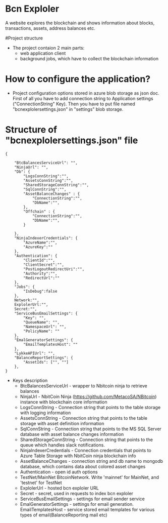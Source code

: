 # Bcn Exploler

A website explores the blockchain and shows information about blocks, transactions, assets, address balances etc.

#Project structure
* The project contaion 2 main parts:
  *  web application client 
  *  background jobs, which have to collect the blockchain information
  
# How to configure the application?

* Project configuration options stored in azure blob storage as json doc. First of all you have to add connection string to Application settings ("ConnectionString" Key). Then you have to put file named "bcnexplolersettings.json" in "settings" blob storage.


# Structure of "bcnexplolersettings.json" file

```
{

	"BtcBalancesServiceUrl": "",
    "NinjaUrl": "",
	"Db": {
		"LogsConnString":"",
		"AssetsConnString":"",
		"SharedStorageConnString":"",
		"SqlConnString":"",
		"AssetBalanceChanges" : {
			"ConnectionString":"",		
			"DbName":"",		
		},
		"Offchain" : {
			"ConnectionString":"",		
			"DbName":"",		
		}		
		
	},
	"NinjaIndexerCredentials": {
		"AzureName":"",
		"AzureKey":""								
	},	
	"Authentication": {
		"ClientId":"",
		"ClientSecret":"",
		"PostLogoutRedirectUri":"",
		"Authority":"",			
		"RedirectUrl":""		
	},	
	"Jobs": {
		"IsDebug":false
	},
	Network:"",
	ExplolerUrl:"",
	Secret:"",
	"ServiceBusEmailSettings": {
		"Key": "",
		"QueueName": "",
		"NamespaceUrl": "",
		"PolicyName": ""								
	},	
	"EmalGeneratorSettings": {
		"EmailTemplatesHost": ""							
	},
    "LykkeAPIUrl": "",
	"BalanceReportSettings": {
		"AssetIds": ["", ""]							
	},	
}
```
* Keys description
  *  BtcBalancesServiceUrl - wrapper to Nbitcoin ninja to retrieve balances
  *  NinjaUrl - NbitCoin Ninja (https://github.com/MetacoSA/NBitcoin) instance with blockchain core information
  *  LogsConnString - Connection string that points to the table storage with logging information
  *  AssetsConnString - Connection string that points to the table storage with asset definition information
  *  SqlConnString - Connection string that points to the MS SQL Server database with asset balance changes information
  *  SharedStorageConnString - Connection string that points to the queue which handles slack notifications.
  *  NinjaIndexerCredentials - Connection credentials that points to Azure Table Storage with NbitCoin ninja blockchain info
  *	 AssetBalanceChanges - connection string and db name to mongodb database, which contains data about colored asset changes
  *  Authentication - open id auth options
  * TestNet/MainNet BitcoinNetwork. Write 'mainnet' for MainNet, and 'testnet' for TestNet
  * ExplolerUrl - hosted bcn exploler URL
  * Secret - secret, used in requests to index bcn exploler
  * ServiceBusEmailSettings - settings for email sender service
  * EmalGeneratorSettings - settings for email generation. EmailTemplatesHost - service stored email templates for various types of email(BalanceReporting mail etc)
  
